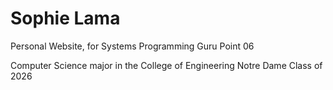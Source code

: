 # Sophie Lama
Personal Website, for Systems Programming Guru Point 06

Computer Science major in the College of Engineering
Notre Dame Class of 2026
